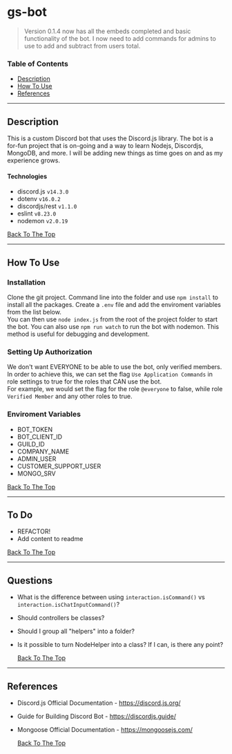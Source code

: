 # gs-bot

> Version 0.1.4 now has all the embeds completed and basic functionality of the bot. I now need to add commands for admins to use to add and subtract from users total.

### Table of Contents

- [Description](#description)
- [How To Use](#how-to-use)
- [References](#references)

---

## Description

This is a custom Discord bot that uses the Discord.js library. The bot is a for-fun project that is on-going and a way to learn Nodejs, Discordjs, MongoDB, and more. I will be adding new things as time goes on and as my experience grows.

#### Technologies

- discord.js `v14.3.0`
- dotenv `v16.0.2`
- discordjs/rest `v1.1.0`
- eslint `v8.23.0`
- nodemon `v2.0.19`

[Back To The Top](#react-counter)

---

## How To Use

### Installation

Clone the git project. Command line into the folder and use `npm install` to install all the packages. Create a `.env` file and add the enviroment variables from the list below.  
You can then use `node index.js` from the root of the project folder to start the bot. You can also use `npm run watch` to run the bot with nodemon. This method is useful for debugging and development.

### Setting Up Authorization

We don't want EVERYONE to be able to use the bot, only verified members. In order to achieve this, we can set the flag `Use Application Commands` in role settings to true for the roles that CAN use the bot.  
For example, we would set the flag for the role `@everyone` to false, while role `Verified Member` and any other roles to true.

### Enviroment Variables

- BOT_TOKEN
- BOT_CLIENT_ID
- GUILD_ID
- COMPANY_NAME
- ADMIN_USER
- CUSTOMER_SUPPORT_USER
- MONGO_SRV

[Back To The Top](#react-counter)

---

## To Do

- REFACTOR!
- Add content to readme

[Back To The Top](#react-counter)

---

## Questions

- What is the difference between using `interaction.isCommand()` vs `interaction.isChatInputCommand()`?
- Should controllers be classes?
- Should I group all "helpers" into a folder?
- Is it possible to turn NodeHelper into a class? If I can, is there any point?

  [Back To The Top](#react-counter)

---

## References

- Discord.js Official Documentation - https://discord.js.org/
- Guide for Building Discord Bot - https://discordjs.guide/
- Mongoose Official Documentation - https://mongoosejs.com/

  [Back To The Top](#react-counter)
